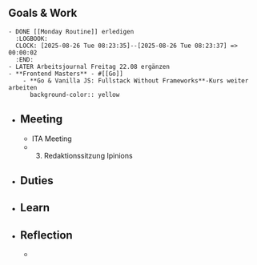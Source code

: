 ## Goals & Work
	- DONE [[Monday Routine]] erledigen
	  :LOGBOOK:
	  CLOCK: [2025-08-26 Tue 08:23:35]--[2025-08-26 Tue 08:23:37] =>  00:00:02
	  :END:
	- LATER Arbeitsjournal Freitag 22.08 ergänzen
	- **Frontend Masters** - #[[Go]]
		- **Go & Vanilla JS: Fullstack Without Frameworks**-Kurs weiter arbeiten
		  background-color:: yellow
- ## Meeting
	- ITA Meeting
	- 3. Redaktionssitzung Ipinions
- ## Duties
- ## Learn
- ## Reflection
	-